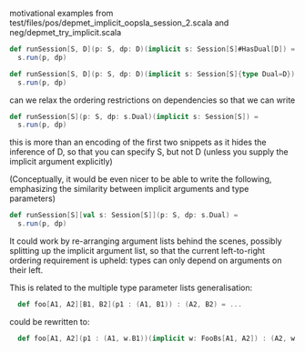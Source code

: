 motivational examples from test/files/pos/depmet_implicit_oopsla_session_2.scala and neg/depmet_try_implicit.scala

```scala
def runSession[S, D](p: S, dp: D)(implicit s: Session[S]#HasDual[D]) =
  s.run(p, dp)

def runSession[S, D](p: S, dp: D)(implicit s: Session[S]{type Dual=D}) =
  s.run(p, dp)
```

can we relax the ordering restrictions on dependencies so that we can write

```scala
def runSession[S](p: S, dp: s.Dual)(implicit s: Session[S]) =
  s.run(p, dp)
```

this is more than an encoding of the first two snippets as it hides the inference of D, so that you can specify S, but not D (unless you supply the implicit argument explicitly)

(Conceptually, it would be even nicer to be able to write the following, emphasizing the similarity between implicit arguments and type parameters)

```scala
def runSession[S][val s: Session[S]](p: S, dp: s.Dual) =
  s.run(p, dp)
```


It could work by re-arranging argument lists behind the scenes, possibly splitting up the 
implicit argument list, so that the current left-to-right ordering requirement is upheld: types can only depend on arguments on their left.

This is related to the multiple type parameter lists generalisation:

```scala
  def foo[A1, A2][B1, B2](p1 : (A1, B1)) : (A2, B2) = ...
```

could be rewritten to:

```scala
  def foo[A1, A2](p1 : (A1, w.B1))(implicit w: FooBs[A1, A2]) : (A2, w.B2) = ...
```
